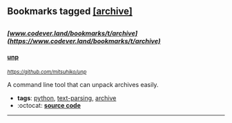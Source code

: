 ## Bookmarks tagged [[archive]](https://www.codever.land/search?q=[archive])

_<sup><sup>[www.codever.land/bookmarks/t/archive](https://www.codever.land/bookmarks/t/archive)</sup></sup>_
---
#### [unp](https://github.com/mitsuhiko/unp)
_<sup>https://github.com/mitsuhiko/unp</sup>_

A command line tool that can unpack archives easily.
* **tags**: [python](../tagged/python.md), [text-parsing](../tagged/text-parsing.md), [archive](../tagged/archive.md)
* :octocat: **[source code](https://github.com/mitsuhiko/unp)**
---
